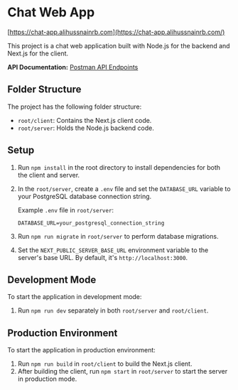 # Chat Web App

[https://chat-app.alihussnainrb.com](https://chat-app.alihussnainrb.com/)

This project is a chat web application built with Node.js for the backend and Next.js for the client.

**API Documentation:** [Postman API Endpoints](https://documenter.getpostman.com/view/12373135/2s9Ye8eufs)

## Folder Structure

The project has the following folder structure:

- `root/client`: Contains the Next.js client code.
- `root/server`: Holds the Node.js backend code.

## Setup

1. Run `npm install` in the root directory to install dependencies for both the client and server.
2. In the `root/server`, create a `.env` file and set the `DATABASE_URL` variable to your PostgreSQL database connection string.

   Example `.env` file in `root/server`:

   ```plaintext
   DATABASE_URL=your_postgresql_connection_string
   ```

3. Run `npm run migrate` in `root/server` to perform database migrations.

4. Set the `NEXT_PUBLIC_SERVER_BASE_URL` environment variable to the server's base URL. By default, it's `http://localhost:3000`.

## Development Mode

To start the application in development mode:

1. Run `npm run dev` separately in both `root/server` and `root/client`.

## Production Environment

To start the application in production environment:

1. Run `npm run build` in `root/client` to build the Next.js client.
2. After building the client, run `npm start` in `root/server` to start the server in production mode.
